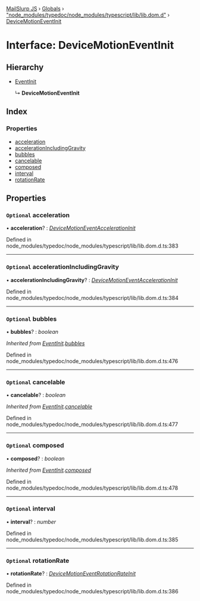 [MailSlurp JS](../README.md) › [Globals](../globals.md) › ["node_modules/typedoc/node_modules/typescript/lib/lib.dom.d"](../modules/_node_modules_typedoc_node_modules_typescript_lib_lib_dom_d_.md) › [DeviceMotionEventInit](_node_modules_typedoc_node_modules_typescript_lib_lib_dom_d_.devicemotioneventinit.md)

# Interface: DeviceMotionEventInit

## Hierarchy

* [EventInit](_node_modules_typedoc_node_modules_typescript_lib_lib_dom_d_.eventinit.md)

  ↳ **DeviceMotionEventInit**

## Index

### Properties

* [acceleration](_node_modules_typedoc_node_modules_typescript_lib_lib_dom_d_.devicemotioneventinit.md#optional-acceleration)
* [accelerationIncludingGravity](_node_modules_typedoc_node_modules_typescript_lib_lib_dom_d_.devicemotioneventinit.md#optional-accelerationincludinggravity)
* [bubbles](_node_modules_typedoc_node_modules_typescript_lib_lib_dom_d_.devicemotioneventinit.md#optional-bubbles)
* [cancelable](_node_modules_typedoc_node_modules_typescript_lib_lib_dom_d_.devicemotioneventinit.md#optional-cancelable)
* [composed](_node_modules_typedoc_node_modules_typescript_lib_lib_dom_d_.devicemotioneventinit.md#optional-composed)
* [interval](_node_modules_typedoc_node_modules_typescript_lib_lib_dom_d_.devicemotioneventinit.md#optional-interval)
* [rotationRate](_node_modules_typedoc_node_modules_typescript_lib_lib_dom_d_.devicemotioneventinit.md#optional-rotationrate)

## Properties

### `Optional` acceleration

• **acceleration**? : *[DeviceMotionEventAccelerationInit](_node_modules_typedoc_node_modules_typescript_lib_lib_dom_d_.devicemotioneventaccelerationinit.md)*

Defined in node_modules/typedoc/node_modules/typescript/lib/lib.dom.d.ts:383

___

### `Optional` accelerationIncludingGravity

• **accelerationIncludingGravity**? : *[DeviceMotionEventAccelerationInit](_node_modules_typedoc_node_modules_typescript_lib_lib_dom_d_.devicemotioneventaccelerationinit.md)*

Defined in node_modules/typedoc/node_modules/typescript/lib/lib.dom.d.ts:384

___

### `Optional` bubbles

• **bubbles**? : *boolean*

*Inherited from [EventInit](_node_modules_typedoc_node_modules_typescript_lib_lib_dom_d_.eventinit.md).[bubbles](_node_modules_typedoc_node_modules_typescript_lib_lib_dom_d_.eventinit.md#optional-bubbles)*

Defined in node_modules/typedoc/node_modules/typescript/lib/lib.dom.d.ts:476

___

### `Optional` cancelable

• **cancelable**? : *boolean*

*Inherited from [EventInit](_node_modules_typedoc_node_modules_typescript_lib_lib_dom_d_.eventinit.md).[cancelable](_node_modules_typedoc_node_modules_typescript_lib_lib_dom_d_.eventinit.md#optional-cancelable)*

Defined in node_modules/typedoc/node_modules/typescript/lib/lib.dom.d.ts:477

___

### `Optional` composed

• **composed**? : *boolean*

*Inherited from [EventInit](_node_modules_typedoc_node_modules_typescript_lib_lib_dom_d_.eventinit.md).[composed](_node_modules_typedoc_node_modules_typescript_lib_lib_dom_d_.eventinit.md#optional-composed)*

Defined in node_modules/typedoc/node_modules/typescript/lib/lib.dom.d.ts:478

___

### `Optional` interval

• **interval**? : *number*

Defined in node_modules/typedoc/node_modules/typescript/lib/lib.dom.d.ts:385

___

### `Optional` rotationRate

• **rotationRate**? : *[DeviceMotionEventRotationRateInit](_node_modules_typedoc_node_modules_typescript_lib_lib_dom_d_.devicemotioneventrotationrateinit.md)*

Defined in node_modules/typedoc/node_modules/typescript/lib/lib.dom.d.ts:386
